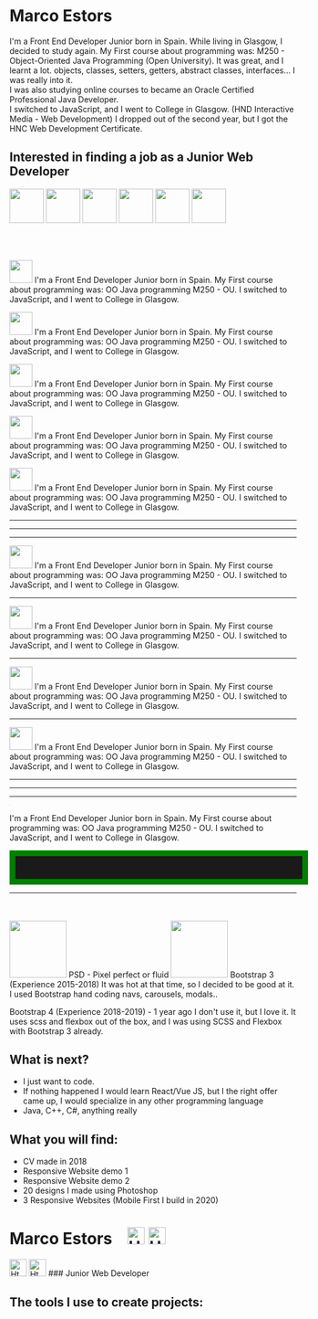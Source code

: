 # Marco Estors
I'm a Front End Developer Junior born in Spain.
While living in Glasgow, I decided to study again. My First course about programming was: M250 - Object-Oriented Java Programming (Open University). It was great, and I learnt a lot. objects, classes, setters, getters, abstract classes, interfaces... I was really into it. <br> I was also studying online courses to became an Oracle Certified Professional Java Developer. <br>
I switched to JavaScript, and I went to College in Glasgow. (HND Interactive Media - Web Development) 
I dropped out of the second year, but I got the HNC Web Development Certificate.  

## Interested in finding a job as a Junior Web Developer

<img src="https://github.com/marcofrontend/icons-/blob/main/PHOTOSHOP---FINAL.png" width="60"/> <img src="https://github.com/marcofrontend/icons-/blob/main/HTML---FINAL.png" width="60"/> <img src="https://github.com/marcofrontend/icons-/blob/main/CSS---FINAL.png" width="60"/> <img src="https://github.com/marcofrontend/icons-/blob/main/SASS---FINAL.png" width="60"/> <img src="https://github.com/marcofrontend/icons-/blob/main/JS---FINAL.png" width="60"/> <img src="https://github.com/marcofrontend/icons-/blob/main/BOOTSTRAP---FINAL.png" width="60" />

<br>
<br>



<img src="https://github.com/marcofrontend/icons-/blob/main/PHOTOSHOP---FINAL.png" width="40" />  I'm a Front End Developer Junior born in Spain. My First course about programming was: OO Java programming M250 - OU. I switched to JavaScript, and I went to College in Glasgow. 

<img src="https://github.com/marcofrontend/icons-/blob/main/HTML---FINAL.png" width="40" /> I'm a Front End Developer Junior born in Spain. My First course about programming was: OO Java programming M250 - OU. I switched to JavaScript, and I went to College in Glasgow. 

<img src="https://github.com/marcofrontend/icons-/blob/main/CSS---FINAL.png" width="40" /> I'm a Front End Developer Junior born in Spain. My First course about programming was: OO Java programming M250 - OU. I switched to JavaScript, and I went to College in Glasgow. 

<img src="https://github.com/marcofrontend/icons-/blob/main/SASS---FINAL.png" width="40" /> I'm a Front End Developer Junior born in Spain. My First course about programming was: OO Java programming M250 - OU. I switched to JavaScript, and I went to College in Glasgow. 

<img src="https://github.com/marcofrontend/icons-/blob/main/JS---FINAL.png" width="40" /> I'm a Front End Developer Junior born in Spain. My First course about programming was: OO Java programming M250 - OU. I switched to JavaScript, and I went to College in Glasgow. 


<hr>
<hr>
<hr>

<img src="https://github.com/marcofrontend/icons-/blob/main/JS---FINAL.png" width="40" />  I'm a Front End Developer Junior born in Spain. My First course about programming was: OO Java programming M250 - OU. I switched to JavaScript, and I went to College in Glasgow. 
<hr>
<img src="https://github.com/marcofrontend/icons-/blob/main/JS---FINAL.png" width="40" />  I'm a Front End Developer Junior born in Spain. My First course about programming was: OO Java programming M250 - OU. I switched to JavaScript, and I went to College in Glasgow. 
<hr>
<img src="https://github.com/marcofrontend/icons-/blob/main/JS---FINAL.png" width="40" />  I'm a Front End Developer Junior born in Spain. My First course about programming was: OO Java programming M250 - OU. I switched to JavaScript, and I went to College in Glasgow. 
<hr>
<img src="https://github.com/marcofrontend/icons-/blob/main/JS---FINAL.png" width="40" />  I'm a Front End Developer Junior born in Spain. My First course about programming was: OO Java programming M250 - OU. I switched to JavaScript, and I went to College in Glasgow. 
<hr>
<hr>
<hr>

<img src="C:\Users\SMART\Downloads\html5.png" style="zoom:5%;" />  

I'm a Front End Developer Junior born in Spain. My First course about programming was: OO Java programming M250 - OU. I switched to JavaScript, and I went to College in Glasgow.  


<hr style="width:100%; height: 40px; border: 10px solid green;">
<hr>

<br>
<br>

<img src="https://github.com/marcofrontend/icons-/blob/main/PHOTOSHOP-ready.png" width="100" />  
PSD - Pixel perfect or fluid  



<img src="https://github.com/marcofrontend/icons-/blob/main/BOOTSTRAP-ready.png" width="100" />  
Bootstrap 3 (Experience 2015-2018)  
It was hot at that time, so I decided to be good at it. I used Bootstrap hand coding navs, carousels, modals.. 

Bootstrap 4 (Experience 2018-2019) - 
1 year ago I don't use it, but I love it. It uses scss and flexbox out of the box, and I was using SCSS and Flexbox with Bootstrap 3 already. 

## What is next?
- I just want to code. 
- If nothing happened I would learn React/Vue JS, but I the right offer came up, I would specialize in any other programming language
- Java, C++, C#, anything really

## What you will find:
- CV made in 2018
- Responsive Website demo 1
- Responsive Website demo 2
- 20 designs I made using Photoshop
- 3 Responsive Websites (Mobile First I build in 2020)





<!-- ![hello work ](https://images.unsplash.com/photo-1489875347897-49f64b51c1f8?ixid=MXwxMjA3fDB8MHxzZWFyY2h8Mnx8aHRtbDV8ZW58MHx8MHw%3D&ixlib=rb-1.2.1&auto=format&fit=crop&w=500&q=60 ) -->




# Marco Estors <img src="https://www.freeiconspng.com/uploads/html5-icon-1.png" style="display:inline-block; margin-left: 20px;" width="30" alt="Html5 Icon Hd" /> <img src="https://www.freeiconspng.com/uploads/html5-icon-1.png" width="30" alt="Html5 Icon Hd" /> 

<img src="https://www.freeiconspng.com/uploads/html5-icon-1.png" width="30" alt="Html5 Icon Hd" />

<img src="https://www.freeiconspng.com/uploads/html5-icon-1.png" width="30" alt="Html5 Icon Hd" /> 
### Junior Web Developer


## The tools I use to create projects:





